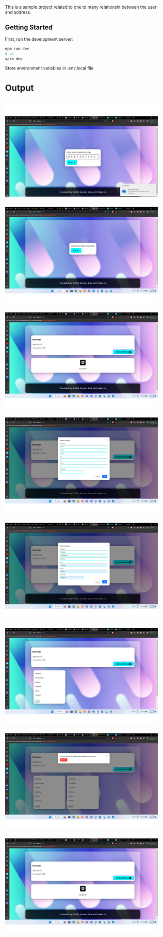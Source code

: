 This is a sample project related to one to many relationshi between the user and address.

## Getting Started

First, run the development server:

```bash
npm run dev
# or
yarn dev
```
Store environment variables in .env.local file

# Output
![pic1](https://github.com/rohitdas13595/smoke-trees/blob/main/output/landing.png)
---
![pic2](https://github.com/rohitdas13595/smoke-trees/blob/main/output/1.png)
---
![pic1](https://github.com/rohitdas13595/smoke-trees/blob/main/output/2.png)
---
![pic1](https://github.com/rohitdas13595/smoke-trees/blob/main/output/3.png)
---
![pic1](https://github.com/rohitdas13595/smoke-trees/blob/main/output/4.png)
---
![pic1](https://github.com/rohitdas13595/smoke-trees/blob/main/output/5.png)
---
![pic1](https://github.com/rohitdas13595/smoke-trees/blob/main/output/6.png)
---
![pic1](https://github.com/rohitdas13595/smoke-trees/blob/main/output/7.png)
---

